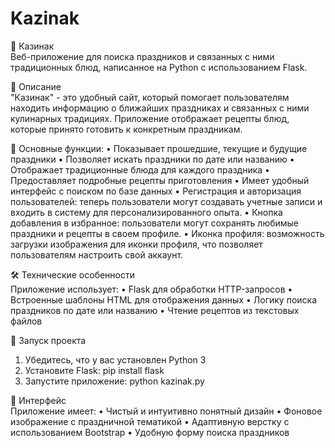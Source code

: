 # Kazinak



🎉 Казинак  
Веб-приложение для поиска праздников и связанных с ними традиционных блюд, написанное на Python с использованием Flask.

📝 Описание  
"Казинак" - это удобный сайт, который помогает пользователям находить информацию о ближайших праздниках и связанных с ними кулинарных традициях. Приложение отображает рецепты блюд, которые принято готовить к конкретным праздникам.

🌟 Основные функции:
• Показывает прошедшие, текущие и будущие праздники
• Позволяет искать праздники по дате или названию
• Отображает традиционные блюда для каждого праздника
• Предоставляет подробные рецепты приготовления
• Имеет удобный интерфейс с поиском по базе данных
• Регистрация и авторизация пользователей: теперь пользователи могут создавать учетные записи и входить в систему для персонализированного опыта.
• Кнопка добавления в избранное: пользователи могут сохранять любимые праздники и рецепты в своем профиле.
• Иконка профиля: возможность загрузки изображения для иконки профиля, что позволяет пользователям настроить свой аккаунт.

🛠 Технические особенности  
Приложение использует:
• Flask для обработки HTTP-запросов
• Встроенные шаблоны HTML для отображения данных
• Логику поиска праздников по дате или названию
• Чтение рецептов из текстовых файлов

🚀 Запуск проекта  
1. Убедитесь, что у вас установлен Python 3  
2. Установите Flask:
pip install flask
3. Запустите приложение:
python kazinak.py

🎨 Интерфейс  
Приложение имеет:
• Чистый и интуитивно понятный дизайн
• Фоновое изображение с праздничной тематикой
• Адаптивную верстку с использованием Bootstrap
• Удобную форму поиска праздников
